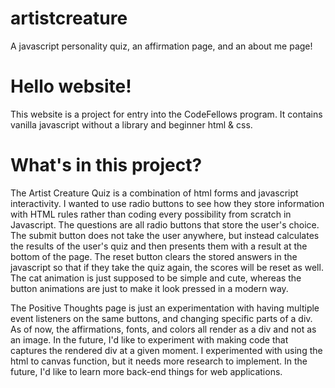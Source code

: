 # artistcreature
A javascript personality quiz, an affirmation page, and an about me page! 

# Hello website!
This website is a project for entry into the CodeFellows program. It contains vanilla javascript without a library and beginner html & css.

# What's in this project?
The Artist Creature Quiz is a combination of html forms and javascript interactivity. I wanted to use radio buttons to see how they store information with HTML rules rather than coding every possibility from scratch in Javascript. The questions are all radio buttons that store the user's choice. The submit button does not take the user anywhere, but instead calculates the results of the user's quiz and then presents them with a result at the bottom of the page. The reset button clears the stored answers in the javascript so that if they take the quiz again, the scores will be reset as well. The cat animation is just supposed to be simple and cute, whereas the button animations are just to make it look pressed in a modern way.

The Positive Thoughts page is just an experimentation with having multiple event listeners on the same buttons, and changing specific parts of a div. As of now, the affirmations, fonts, and colors all render as a div and not as an image. In the future, I'd like to experiment with making code that captures the rendered div at a given moment. I experimented with using the html to canvas function, but it needs more research to implement. In the future, I'd like to learn more back-end things for web applications.
